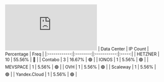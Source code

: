 ![Diagramm](https://github.com/obajay/StateSync-snapshots/blob/main/Projects/OKP4/1/README.md)
| Data Center | IP Count | Percentage | Freq |
|:------------:|:--------:|:-----------:|:-----:|
| HETZNER | 10 | 55.56% | 🔴 |
| Contabo | 3 | 16.67% | 🟢 |
| IONOS | 1 | 5.56% | 🟢 |
| MEVSPACE | 1 | 5.56% | 🟢 |
| OVH | 1 | 5.56% | 🟢 |
| Scaleway | 1 | 5.56% | 🟢 |
| Yandex.Cloud | 1 | 5.56% | 🟢 |